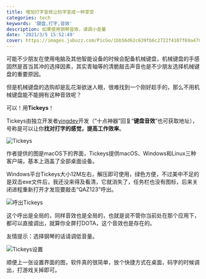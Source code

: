 ```yaml
---
title: 增加打字音效让码字变成一种享受
categories: tech
keywords: '键盘,打字,音效'
description: 如果使用钢琴音效，请调小音量
date: '2021/3/5 15:52:49'
cover: https://images.jubuzz.com/PicGo/1bb56d62c639fb6c2722f4107f69a470-cadb43.jpg
---
```


可能不少朋友在使用电脑及其他智能设备的时候会配备机械键盘，机械键盘的手感固然是首当其冲的选择因素，其实青轴等的清脆敲击声音也是不少朋友选择机械键盘的重要原因。

但是机械键盘的选购却是乱花渐欲迷人眼，很难找到一个刚好趁手的，那么不用机械键盘能不能拥有这种音效呢？

可以！用**Tickeys**！

Tickeys由独立开发者[yingdev](https://www.yingdev.com/projects/tickeys#)开发（“十点神器”回复“**键盘音效**”也可获取地址），号称是可以让你**找对打字的感觉，提高工作效率**。

![Tickeys](https://images.jubuzz.com/PicGo/890c814cf7bc85cf9bf1072f76815bc4-a4302d.jpg)

作者提供的图是macOS下的界面，Tickeys提供macOS、Windows和Linux三种客户端，基本上涵盖了全部桌面设备。

Windows平台Tickeys大小12M左右，解压即可使用，绿色方便，不过美中不足的是双击exe文件后，我还没来得及看清，它就消失了，任务栏也没有图标，后来关闭进程重新打开才发现要敲击“QAZ123”呼出。

![呼出Tickeys](https://images.jubuzz.com/PicGo/3a39926e8d7d6c5b4dd9b5e0775a4661-705ab7.png)

这个呼出是全局的，同样音效也是全局的，也就是说不管你当前处在那个应用下，都可以直接调出，就算你全屏打DOTA，这个音效也是存在的。

友情提示：选择钢琴的话请调低音量。

![Tickeys设置](https://images.jubuzz.com/PicGo/dce6d5bcccc2b1fda5084a4ae3217ffb-0d14a5.png)

顺便上一张设置界面的图，软件真的很简单，放个快捷方式在桌面，码字的时候调出，打游戏关掉即可。